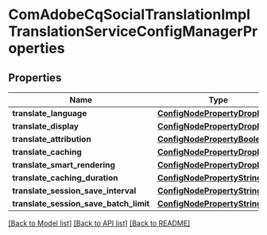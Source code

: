 # ComAdobeCqSocialTranslationImplTranslationServiceConfigManagerProperties

## Properties
Name | Type | Description | Notes
------------ | ------------- | ------------- | -------------
**translate_language** | [**ConfigNodePropertyDropDown**](ConfigNodePropertyDropDown.md) |  | [optional] 
**translate_display** | [**ConfigNodePropertyDropDown**](ConfigNodePropertyDropDown.md) |  | [optional] 
**translate_attribution** | [**ConfigNodePropertyBoolean**](ConfigNodePropertyBoolean.md) |  | [optional] 
**translate_caching** | [**ConfigNodePropertyDropDown**](ConfigNodePropertyDropDown.md) |  | [optional] 
**translate_smart_rendering** | [**ConfigNodePropertyDropDown**](ConfigNodePropertyDropDown.md) |  | [optional] 
**translate_caching_duration** | [**ConfigNodePropertyString**](ConfigNodePropertyString.md) |  | [optional] 
**translate_session_save_interval** | [**ConfigNodePropertyString**](ConfigNodePropertyString.md) |  | [optional] 
**translate_session_save_batch_limit** | [**ConfigNodePropertyString**](ConfigNodePropertyString.md) |  | [optional] 

[[Back to Model list]](../README.md#documentation-for-models) [[Back to API list]](../README.md#documentation-for-api-endpoints) [[Back to README]](../README.md)


